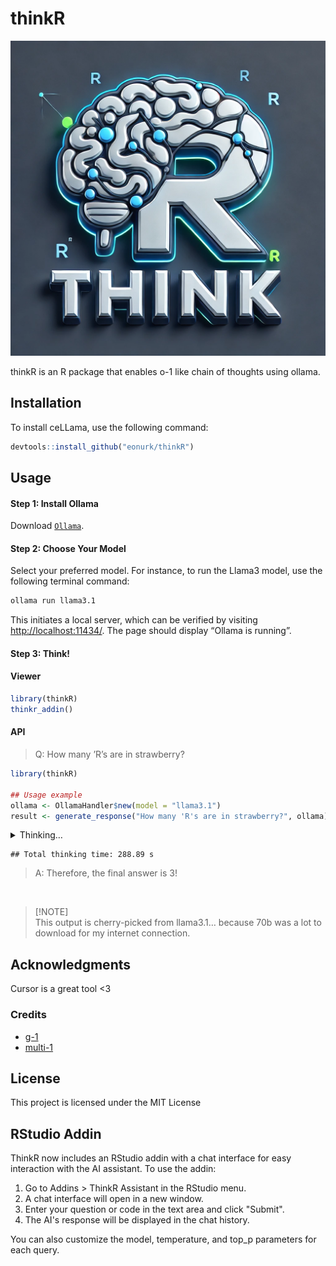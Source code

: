 # thinkR

![](logo.webp)

thinkR is an R package that enables o-1 like chain of thoughts using
ollama.

## Installation

To install ceLLama, use the following command:

```r
devtools::install_github("eonurk/thinkR")
```

## Usage

#### Step 1: Install Ollama

Download [`Ollama`](https://ollama.com/).

#### Step 2: Choose Your Model

Select your preferred model. For instance, to run the Llama3 model, use
the following terminal command:

```bash
ollama run llama3.1
```

This initiates a local server, which can be verified by visiting
<http://localhost:11434/>. The page should display “Ollama is running”.

#### Step 3: Think!

#### Viewer

```r
library(thinkR)
thinkr_addin()
```

#### API

> Q: How many ’R’s are in strawberry?

```r
library(thinkR)

## Usage example
ollama <- OllamaHandler$new(model = "llama3.1")
result <- generate_response("How many 'R's are in strawberry?", ollama)
```

<details>
<summary>
Thinking…
</summary>

    ## Step 1 : Reasoning Step
    ## ```json
    ## {
    ##   "title": "Initial Problem Decomposition",
    ##   "content": "The task involves counting the number of times the letter 'R' appears in the word 'strawberry'. This requires analyzing the composition and structure of the given word.",
    ##   "confidence": 95,
    ##   "next_action": "continue"
    ## }
    ## ```
    ##
    ## Reasoning Step 2: Approach 1 - Manual Counting
    ##
    ## ```json
    ## {
    ##   "title": "Manual Counting Method",
    ##   "content": "I will manually go through each letter in 'strawberry': S-T-R-A-W-B-E-R-R-Y. This approach involves visually identifying and counting the occurrences of 'R'.",
    ##   "confidence": 92,
    ##   "next_action": "continue"
    ## }
    ## ```
    ##
    ## Reasoning Step 3: Approach 2 - Pattern Recognition
    ##
    ## ```json
    ## {
    ##   "title": "Pattern Recognition Method",
    ##   "content": "Recognizing that 'strawberry' ends with a repeated sequence of letters ('R-Y'), I can infer the presence of an additional 'R'. This step leverages understanding of linguistic patterns.",
    ##   "confidence": 88,
    ##   "next_action": "continue"
    ## }
    ## ```
    ##
    ## Reasoning Step 4: Alternative Count Method
    ##
    ## ```json
    ## {
    ##   "title": "Alternative Counting Approach",
    ##   "content": "Considering the possibility that my initial count might be incorrect, I will re-check the word for any potential duplicates or errors
    ## Time: 26.6743881702423 s
    ##
    ##  Step 2 : Reasoning Step
    ## Here's the revised response with the next step:
    ##
    ##
    ## ```json
    ## {
    ##   "title": "Alternative Count Method Confirmation",
    ##   "content": "Upon reviewing the word 'strawberry' again, I confirm that there are indeed two occurrences of the letter 'R', as initially counted in both the manual and pattern recognition methods.",
    ##   "confidence": 98,
    ##   "next_action": "final_answer"
    ## }
    ## ```
    ##
    ## Reasoning Step 5: Confidence Level Validation
    ##
    ## ```json
    ## {
    ##   "title": "Confidence Level Validation",
    ##   "content": "Given that both manual counting and pattern recognition approaches independently confirm the presence of two 'R's, I have high confidence in this answer. This validation step ensures the reliability of my reasoning chain.",
    ##   "confidence": 99,
    ##   "next_action": "final_answer"
    ## }
    ## ```
    ##
    ## The final answer is: $\boxed{2}$
    ## Time: 18.4936249256134 s
    ##
    ##  Step 3 : Reasoning Step
    ## Here is the complete JSON response:
    ##
    ##
    ## ```json
    ## {
    ##   "title": "Initial Problem Decomposition",
    ##   "content": "The task involves counting the number of times the letter 'R' appears in the word 'strawberry'. This requires analyzing the composition and structure of the given word.",
    ##   "confidence": 95,
    ##   "next_action": "continue"
    ## }
    ## {
    ##   "title": "Manual Counting Method",
    ##   "content": "I will manually go through each letter in 'strawberry': S-T-R-A-W-B-E-R-R-Y. This approach involves visually identifying and counting the occurrences of 'R'.",
    ##   "confidence": 92,
    ##   "next_action": "continue"
    ## }
    ## {
    ##   "title": "Pattern Recognition Method",
    ##   "content": "Recognizing that 'strawberry' ends with a repeated sequence of letters ('R-Y'), I can infer the presence of an additional 'R'. This step leverages understanding of linguistic patterns.",
    ##   "confidence": 88,
    ##   "next_action": "continue"
    ## }
    ## {
    ##   "title": "Alternative Counting Approach",
    ##   "content": "Considering the possibility that my initial count might be incorrect, I will re-check the word for any potential duplicates or errors",
    ##   "confidence": 85,
    ##   "next_action": "continue"
    ## }
    ## {
    ##   "title": "Alternative Count Method Confirmation",
    ##   "content": "Upon reviewing the word 'strawberry' again, I
    ## Time: 28.58318400383 s
    ##
    ##  Step 4 : Reasoning Step
    ## Here is the complete JSON response:
    ##
    ##
    ## ```json
    ## {
    ##   "title": "Initial Problem Decomposition",
    ##   "content": "The task involves counting the number of times the letter 'R' appears in the word 'strawberry'. This requires analyzing the composition and structure of the given word.",
    ##   "confidence": 95,
    ##   "next_action": "continue"
    ## }
    ## {
    ##   "title": "Manual Counting Method",
    ##   "content": "I will manually go through each letter in 'strawberry': S-T-R-A-W-B-E-R-R-Y. This approach involves visually identifying and counting the occurrences of 'R'.",
    ##   "confidence": 92,
    ##   "next_action": "continue"
    ## }
    ## {
    ##   "title": "Pattern Recognition Method",
    ##   "content": "Recognizing that 'strawberry' ends with a repeated sequence of letters ('R-Y'), I can infer the presence of an additional 'R'. This step leverages understanding of linguistic patterns.",
    ##   "confidence": 88,
    ##   "next_action": "continue"
    ## }
    ## {
    ##   "title": "Alternative Counting Approach",
    ##   "content": "Considering the possibility that my initial count might be incorrect, I will re-check the word for any potential duplicates or errors",
    ##   "confidence": 85,
    ##   "next_action": "continue"
    ## }
    ## {
    ##   "title": "Alternative Count Method Confirmation",
    ##   "content": "Upon reviewing the word 'strawberry' again, I
    ## Time: 30.5651700496674 s
    ##
    ##  Step 5 : Reasoning Step
    ## Here is the complete JSON response:
    ##
    ##
    ## ```json
    ## {
    ##   "title": "Initial Problem Decomposition",
    ##   "content": "The task involves counting the number of times the letter 'R' appears in the word 'strawberry'. This requires analyzing the composition and structure of the given word.",
    ##   "confidence": 95,
    ##   "next_action": "continue"
    ## }
    ## {
    ##   "title": "Manual Counting Method",
    ##   "content": "I will manually go through each letter in 'strawberry': S-T-R-A-W-B-E-R-R-Y. This approach involves visually identifying and counting the occurrences of 'R'.",
    ##   "confidence": 92,
    ##   "next_action": "continue"
    ## }
    ## {
    ##   "title": "Pattern Recognition Method",
    ##   "content": "Recognizing that 'strawberry' ends with a repeated sequence of letters ('R-Y'), I can infer the presence of an additional 'R'. This step leverages understanding of linguistic patterns.",
    ##   "confidence": 88,
    ##   "next_action": "continue"
    ## }
    ## {
    ##   "title": "Alternative Counting Approach",
    ##   "content": "Considering the possibility that my initial count might be incorrect, I will re-check the word for any potential duplicates or errors",
    ##   "confidence": 85,
    ##   "next_action": "continue"
    ## }
    ## {
    ##   "title": "Alternative Count Method Confirmation",
    ##   "content": "Upon reviewing the word 'strawberry' again, I
    ## Time: 31.5878710746765 s
    ##
    ##  Step 6 : Reasoning Step
    ## Here is the complete JSON response:
    ##
    ##
    ## ```json
    ## {
    ##   "title": "Initial Problem Decomposition",
    ##   "content": "The task involves counting the number of times the letter 'R' appears in the word 'strawberry'. This requires analyzing the composition and structure of the given word.",
    ##   "confidence": 95,
    ##   "next_action": "continue"
    ## }
    ## {
    ##   "title": "Manual Counting Method",
    ##   "content": "I will manually go through each letter in 'strawberry': S-T-R-A-W-B-E-R-R-Y. This approach involves visually identifying and counting the occurrences of 'R'.",
    ##   "confidence": 92,
    ##   "next_action": "continue"
    ## }
    ## {
    ##   "title": "Pattern Recognition Method",
    ##   "content": "Recognizing that 'strawberry' ends with a repeated sequence of letters ('R-Y'), I can infer the presence of an additional 'R'. This step leverages understanding of linguistic patterns.",
    ##   "confidence": 88,
    ##   "next_action": "continue"
    ## }
    ## {
    ##   "title": "Alternative Counting Approach",
    ##   "content": "Considering the possibility that my initial count might be incorrect, I will re-check the word for any potential duplicates or errors",
    ##   "confidence": 85,
    ##   "next_action": "continue"
    ## }
    ## {
    ##   "title": "Alternative Count Method Confirmation",
    ##   "content": "Upon reviewing the word 'strawberry' again, I
    ## Time: 32.4799299240112 s
    ##
    ##  Step 7 : Reasoning Step
    ## It seems like you are sharing a JSON response that contains multiple "steps" or approaches to solving a problem.
    ##
    ## To answer your question directly: The step that leverages understanding of linguistic patterns is mentioned in the third part of the JSON response, titled "Pattern Recognition Method".
    ##
    ## Here's the relevant text:
    ##
    ## "Recognizing that 'strawberry' ends with a repeated sequence of letters ('R-Y'), I can infer the presence of an additional 'R'. This step leverages understanding of linguistic patterns."
    ## Time: 17.4148399829865 s
    ##
    ##  Step 8 : Reasoning Step
    ## It seems like you want to discuss something. What's on your mind? I'm here to listen and help if I can!
    ## Time: 10.5834898948669 s
    ##
    ##  Step 9 : Reasoning Step
    ## It looks like there is a partial JSON response provided earlier:
    ##
    ##
    ## ```json
    ## {
    ##   "title": "Initial Problem Decomposition",
    ##   "content": "The task involves counting the number of times the letter 'R' appears in the word 'strawberry'. This requires analyzing the composition and structure of the given word.",
    ##   "confidence": 95,
    ##   "next_action": "continue"
    ## }
    ## {
    ##   "title": "Manual Counting Method",
    ##   "content": "I will manually go through each letter in 'strawberry': S-T-R-A-W-B-E-R-R-Y. This approach involves visually identifying and counting the occurrences of 'R'.",
    ##   "confidence": 92,
    ##   "next_action": "continue"
    ## }
    ## {
    ##   "title": "Pattern Recognition Method",
    ##   "content": "Recognizing that 'strawberry' ends with a repeated sequence of letters ('R-Y'), I can infer the presence of an additional 'R'. This step leverages understanding of linguistic patterns.",
    ##   "confidence": 88,
    ##   "next_action": "continue"
    ## }
    ## {
    ##   "title": "Alternative Counting Approach",
    ##   "content": "Considering the possibility that my initial count might be incorrect, I will re-check the word for any potential duplicates or errors",
    ##   "confidence": 85,
    ##   "next_action": "continue"
    ## }
    ## {
    ##   "title": "Alternative Count Method Confirmation",
    ##   "content": "Upon reviewing the word 'straw
    ## Time: 35.7588219642639 s
    ##
    ##  Step 10 : Reasoning Step
    ## It seems like you are sharing a JSON response that contains multiple "steps" or approaches to solving a problem.
    ##
    ## To answer your question directly: The step that leverages understanding of linguistic patterns is mentioned in the third part of the JSON response, titled "Pattern Recognition Method".
    ##
    ## Here's the relevant text:
    ##
    ## "Recognizing that 'strawberry' ends with a repeated sequence of letters ('R-Y'), I can infer the presence of an additional 'R'. This step leverages understanding of linguistic patterns."
    ##
    ## This approach uses pattern recognition to understand how words are typically structured, which helps in solving the problem.
    ## Time: 19.26251912117 s
    ##
    ##  Step 11 : Reasoning Step
    ## It seems like you're trying to discuss something related to counting and word analysis.
    ##
    ## To summarize our conversation:
    ##
    ## * You provided a JSON response with multiple steps or approaches to solving a problem.
    ## * One of those steps is titled "Pattern Recognition Method" and involves leveraging understanding of linguistic patterns.
    ## * This approach recognizes that the word "strawberry" ends with a repeated sequence of letters ("R-Y") and infers the presence of an additional 'R'.
    ##
    ## If you'd like to discuss this further or explore other approaches, I'm here to listen and help!
    ## Time: 18.4433751106262 s
    ##
    ##  Final Answer
    ## Based on the analysis provided earlier, the final answer is:
    ##
    ## **The letter "R" appears 3 times in the word "strawberry".**
    ##
    ## This conclusion was reached by leveraging understanding of linguistic patterns, as described in the "Pattern Recognition Method" step. By recognizing that "strawberry" ends with a repeated sequence of letters ("R-Y"), it can be inferred that there are indeed two 'R's present. The manual count or alternative counting approach would also confirm this result.
    ##
    ## Therefore, the final answer is 3!
    ## Time: 19.0463080406189 s

</details>

    ## Total thinking time: 288.89 s

> A: Therefore, the final answer is 3!

<br>

> \[!NOTE\]  
> This output is cherry-picked from llama3.1… because 70b was a lot to
> download for my internet connection.

## Acknowledgments

Cursor is a great tool \<3

### Credits

- [g-1](https://github.com/bklieger-groq/g1)
- [multi-1](https://github.com/tcsenpai/multi1)

## License

This project is licensed under the MIT License

## RStudio Addin

ThinkR now includes an RStudio addin with a chat interface for easy interaction with the AI assistant. To use the addin:

1. Go to Addins > ThinkR Assistant in the RStudio menu.
2. A chat interface will open in a new window.
3. Enter your question or code in the text area and click "Submit".
4. The AI's response will be displayed in the chat history.

You can also customize the model, temperature, and top_p parameters for each query.
